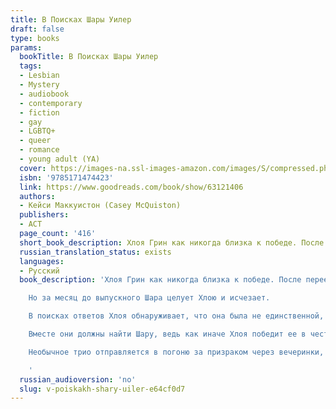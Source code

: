 ```yaml
---
title: В Поисках Шары Уилер
draft: false
type: books
params:
  bookTitle: В Поисках Шары Уилер
  tags:
  - Lesbian
  - Mystery
  - audiobook
  - contemporary
  - fiction
  - gay
  - LGBTQ+
  - queer
  - romance
  - young adult (YA)
  cover: https://images-na.ssl-images-amazon.com/images/S/compressed.photo.goodreads.com/books/1666993988i/63121406.jpg
  isbn: '9785171474423'
  link: https://www.goodreads.com/book/show/63121406
  authors:
  - Кейси Маккуистон (Casey McQuiston)
  publishers:
  - АСТ
  page_count: '416'
  short_book_description: Хлоя Грин как никогда близка к победе. После переезда в Алабаму она провела четыре долгих года, избегая сплетен, одноклассников и администрации академии Уиллоугроув...
  russian_translation_status: exists
  languages:
  - Русский
  book_description: 'Хлоя Грин как никогда близка к победе. После переезда в Алабаму она провела четыре долгих года, избегая сплетен, одноклассников и администрации академии Уиллоугроув. Еще чуть-чуть — и статус лучшей ученицы школы будет у нее в кармане. Ее единственная соперница — Шара Уилер, дочь директора, идеальная буквально во всем.

    Но за месяц до выпускного Шара целует Хлою и исчезает.

    В поисках ответов Хлоя обнаруживает, что она была не единственной, с кем Шара контактировала до того, как пропала. Есть еще Смит, парень Шары, и Рори, парень по соседству, которому она нравилась. У всех троих нет ничего общего, кроме таинственных записок.

    Вместе они должны найти Шару, ведь как иначе Хлоя победит ее в честном бою?

    Необычное трио отправляется в погоню за призраком через вечеринки, взломы и загадки. Со временем Хлоя начинает подозревать, что в этом маленьком городке творится гораздо больше странных вещей, чем она думала. И — возможно, просто возможно — Шара тоже была гораздо сложнее.

    '
  russian_audioversion: 'no'
  slug: v-poiskakh-shary-uiler-e64cf0d7
---
```

